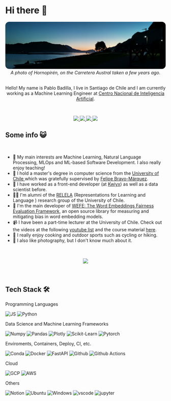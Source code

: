 # Hi there 👋

<div align="center">
    <img src='banner.jpg' style="border-radius: 12px"> 
    <em>A photo of Hornopirén, on the Carretera Austral taken a few years ago.</em>
</div>

<br>

<div align="center">

Hello! My name is Pablo Badilla, I live in Santiago de Chile and I am currently working as a Machine Learning Engineer at [Centro Nacional de Inteligencia Artificial](https://cenia.cl/).

</div>

<br>

<p align="center">
    <a href="https://www.linkedin.com/in/pablo-badilla-torrealba-473b2315b/">
        <img src="https://img.shields.io/badge/LinkedIn-0077B5?style=for-the-badge&logo=linkedin&logoColor=white"/>
    </a>
    <a href="mailto:pbadilla.torrealba@gmail.com">
        <img src="https://img.shields.io/badge/Gmail-D14836?style=for-the-badge&logo=gmail&logoColor=white"/>
    </a>
    <a href="CV.pdf">
        <img src="https://img.shields.io/badge/Resume-Blue?style=for-the-badge&logoColor=white"/>
    </a>
    <a href="CV_es.pdf">
        <img src="https://img.shields.io/badge/Resume (in spanish)-a?style=for-the-badge&logoColor=white"/>
    </a>
</p>

## Some info 😺

<br>

- 💙 My main interests are Machine Learning, Natural Language Processing, MLOps and ML-based Software Development. I also really enjoy teaching!
- 🏫 I hold a master's degree in computer science from the [University of Chile ](https://www.dcc.uchile.cl/) which was gratefully supervised by [Felipe Bravo-Márquez](https://felipebravom.com/).
- 👷 I have worked as a front-end developer (at [Kwiyx](https://github.com/Kwiyx)) as well as a data scientist before.
- 🧑‍🎓 I'm alumni of the [RELELA](https://relela.com/) (Representations for Learning and Language ) research group of the University of Chile.
- 🌟 I'm the main developer of [WEFE: The Word Embeddings Fairness Evaluation Framework](https://wefe.readthedocs.io/en/latest/), an open source library for measuring and mitigating bias in word embedding models.
- 📹 I have been a part-time lecturer at the University of Chile. Check out the videos at the following [youtube list](https://www.youtube.com/playlist?list=PLIaUi-1jO5b4PztTeatJFQO1QeQwGo3FS) and the course material [here](https://github.com/pbadillatorrealba/MDS7202).
- 🥕 I really enjoy cooking and outdoor sports such as cycling or hiking.
- 📸 I also like photography, but I don't know much about it.

<br>
<br>

<div align='center'>
<img src="https://github-readme-stats.vercel.app/api?username=pbadillatorrealba&count_private=true&show_icons=true&custom_title=Github&theme=chartreuse-dark&bg_color=0,000000,130F40&layout=compact&border_radius=8">
</div>

<br>
<br>

## Tech Stack 🛠️

Programming Languages

![JS](https://img.shields.io/badge/JavaScript-323330?style=flat-square&logo=javascript&logoColor=F7DF1E)
![Python](https://img.shields.io/badge/Python-FFD43B?style=flat-square&logo=python&logoColor=blue)

Data Science and Machine Learning Frameworks

![Numpy](https://img.shields.io/badge/Numpy-777BB4?style=flat-square&logo=numpy&logoColor=white])
![Pandas](https://img.shields.io/badge/Pandas-2C2D72?style=flat-square&logo=pandas&logoColor=white])
![Plotly](https://img.shields.io/badge/Plotly-239120?style=flat-square&logo=plotly&logoColor=white])
![Scikit-Learn](https://img.shields.io/badge/scikit_learn-F7931E?style=flat-square&logo=scikit-learn&logoColor=white])
![Pytorch](https://img.shields.io/badge/PyTorch-EE4C2C?style=flat-square&logo=pytorch&logoColor=white])

Enviroments, Containers, Deploy, CI, etc.

![Conda](https://img.shields.io/badge/conda-342B029.svg?&style=flat-square&logo=anaconda&logoColor=white)
![Docker](https://img.shields.io/badge/Docker-2CA5E0?style=flat-square&logo=docker&logoColor=white)
![FastAPI](https://img.shields.io/badge/fastapi-109989?style=flat-square&logo=FASTAPI&logoColor=white)
![Github](https://img.shields.io/badge/GitHub-100000?style=flat-square&logo=github&logoColor=white)
![Github Actions](https://img.shields.io/badge/GitHub_Actions-2088FF?style=flat-square&logo=github-actions&logoColor=white)


Cloud


![GCP](https://img.shields.io/badge/Google_Cloud-4285F4?style=flat-square&logo=google-cloud&logoColor=white)
![AWS](https://img.shields.io/badge/Amazon_AWS-FF9900?style=flat-square&logo=amazonaws&logoColor=white)


Others

![Notion](https://img.shields.io/badge/Notion-000000?style=flat-square&logo=notion&logoColor=white)
![Ubuntu](https://img.shields.io/badge/Ubuntu-E95420?style=flat-square&logo=ubuntu&logoColor=white)
![Windows](https://img.shields.io/badge/Windows-0078D6?style=flat-square&logo=windows&logoColor=white)
![vscode](https://img.shields.io/badge/VSCode-0078D4?style=flat-square&logo=visual%20studio%20code&logoColor=white)
![jupyter](https://img.shields.io/badge/Jupyter-F37626.svg?&style=flat-square&logo=Jupyter&logoColor=white)